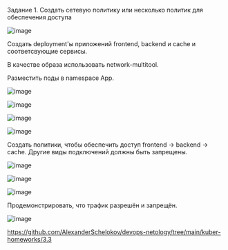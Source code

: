 Задание 1. Создать сетевую политику или несколько политик для обеспечения доступа

![image](https://github.com/AlexanderSchelokov/devops-netology/assets/121572590/7a246c2e-d156-41c7-be56-a5c66d08508d)

Создать deployment'ы приложений frontend, backend и cache и соответсвующие сервисы.

В качестве образа использовать network-multitool.

Разместить поды в namespace App.

![image](https://github.com/AlexanderSchelokov/devops-netology/assets/121572590/478e6cd6-214a-448f-a798-00aef7459446)


![image](https://github.com/AlexanderSchelokov/devops-netology/assets/121572590/e18fbdb4-d275-4327-a13d-51fc6ae25d18)

![image](https://github.com/AlexanderSchelokov/devops-netology/assets/121572590/449ffc53-f622-44a3-beb7-08dfbe4bfd7b)

![image](https://github.com/AlexanderSchelokov/devops-netology/assets/121572590/622d2f93-d535-4bae-97d8-4e6d3d57cf96)


Создать политики, чтобы обеспечить доступ frontend -> backend -> cache. Другие виды подключений должны быть запрещены.

![image](https://github.com/AlexanderSchelokov/devops-netology/assets/121572590/da39ca9e-14a7-474b-99cf-8e9833acca8f)

![image](https://github.com/AlexanderSchelokov/devops-netology/assets/121572590/d4fb4e27-327b-4997-9c90-9c09f5e7876b)

![image](https://github.com/AlexanderSchelokov/devops-netology/assets/121572590/fa50843d-297f-4367-8385-1ae6cc31be89)

Продемонстрировать, что трафик разрешён и запрещён.

![image](https://github.com/AlexanderSchelokov/devops-netology/assets/121572590/7faf4f20-834b-4aa7-abf9-c4959707dc1d)


https://github.com/AlexanderSchelokov/devops-netology/tree/main/kuber-homeworks/3.3
